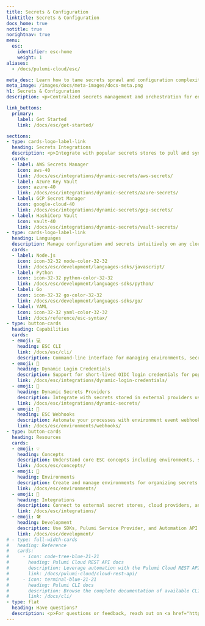 ```yaml
---
title: Secrets & Configuration
linktitle: Secrets & Configuration
docs_home: true
notitle: true
norightnav: true
menu:
  esc:
    identifier: esc-home
    weight: 1
aliases:
  - /docs/pulumi-cloud/esc/

meta_desc: Learn how to tame secrets sprawl and configuration complexity securely across all your cloud infrastructure and applications.
meta_image: /images/docs/meta-images/docs-meta.png
h1: Secrets & Configuration
description: <p>Centralized secrets management and orchestration for environments, secrets, and configuration across all your infrastructure and applications.</p>

link_buttons:
  primary:
    label: Get Started
    link: /docs/esc/get-started/

sections:
- type: cards-logo-label-link
  heading: Secrets Integrations
  description: <p>Integrate with popular secrets stores to pull and synchronize secrets and configuration data, including <a href="/docs/esc/integrations/dynamic-secrets/aws-secrets/">AWS Secrets Manager</a>, <a href="/docs/esc/integrations/dynamic-secrets/azure-secrets/">Azure Key Vault</a>, <a href="/docs/esc/integrations/dynamic-secrets/gcp-secrets/">GCP Secret Manager</a>, <a href="/docs/esc/integrations/dynamic-secrets/vault-secrets/">HashiCorp Vault</a>, and <a href="/docs/esc/integrations/dynamic-secrets/1password-secrets/">1Password</a>.</p>
  cards:
  - label: AWS Secrets Manager
    icon: aws-40
    link: /docs/esc/integrations/dynamic-secrets/aws-secrets/
  - label: Azure Key Vault
    icon: azure-40
    link: /docs/esc/integrations/dynamic-secrets/azure-secrets/
  - label: GCP Secret Manager
    icon: google-cloud-40
    link: /docs/esc/integrations/dynamic-secrets/gcp-secrets/
  - label: HashiCorp Vault
    icon: vault-40
    link: /docs/esc/integrations/dynamic-secrets/vault-secrets/
- type: cards-logo-label-link
  heading: Languages
  description: Manage configuration and secrets intuitively on any cloud using familiar languages.
  cards:
  - label: Node.js
    icon: icon-32-32 node-color-32-32
    link: /docs/esc/development/languages-sdks/javascript/
  - label: Python
    icon: icon-32-32 python-color-32-32
    link: /docs/esc/development/languages-sdks/python/
  - label: Go
    icon: icon-32-32 go-color-32-32
    link: /docs/esc/development/languages-sdks/go/
  - label: YAML
    icon: icon-32-32 yaml-color-32-32
    link: /docs/reference/esc-syntax/
- type: button-cards
  heading: Capabilities
  cards:
  - emoji: 💻
    heading: ESC CLI
    link: /docs/esc/cli/
    description: Command-line interface for managing environments, secrets, and configuration.
  - emoji: 🔑
    heading: Dynamic Login Credentials
    description: Support for short-lived OIDC login credentials for popular cloud providers.
    link: /docs/esc/integrations/dynamic-login-credentials/
  - emoji: 🔐
    heading: Dynamic Secrets Providers
    description: Integrate with secrets stored in external providers using dynamic configuration providers.
    link: /docs/esc/integrations/dynamic-secrets/
  - emoji: 🔔
    heading: ESC Webhooks
    description: Automate your processes with environment event webhooks.
    link: /docs/esc/environments/webhooks/
- type: button-cards
  heading: Resources
  cards:
  - emoji: 💡
    heading: Concepts
    description: Understand core ESC concepts including environments, sources, targets, and management.
    link: /docs/esc/concepts/
  - emoji: 📁
    heading: Environments
    description: Create and manage environments for organizing secrets and configuration.
    link: /docs/esc/environments/
  - emoji: 🔗
    heading: Integrations
    description: Connect to external secret stores, cloud providers, and development tools.
    link: /docs/esc/integrations/
  - emoji: 🛠️
    heading: Development
    description: Use SDKs, Pulumi Service Provider, and Automation API for programmatic access.
    link: /docs/esc/development/
# - type: full-width-cards
#   heading: Reference
#   cards:
#     - icon: code-tree-blue-21-21
#       heading: Pulumi Cloud REST API docs
#       description: Leverage automation with the Pulumi Cloud REST API.
#       link: /docs/pulumi-cloud/cloud-rest-api/
#     - icon: terminal-blue-21-21
#       heading: Pulumi CLI docs
#       description: Browse the complete documentation of available CLI commands.
#       link: /docs/cli/
- type: flat
  heading: Have questions?
  description: <p>For questions or feedback, reach out on <a href="https://slack.pulumi.com" target="_blank">community Slack</a>, <a href="https://github.com/pulumi" target="_blank">GitHub</a>, or <a href="/support/">contact support</a>.</p>
---
```

